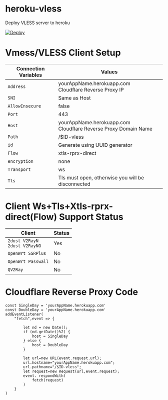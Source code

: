 # heroku-vless
Deploy VLESS server to heroku

[![Deploy](https://www.herokucdn.com/deploy/button.png)](https://dashboard.heroku.com/new?template=https://github.com/Dimitri2020007/heroku-vless/tree/main)

# Vmess/VLESS Client Setup

| Connection Variables | Values |
| -------------------- | ------ |
| `Address` | yourAppName.herokuapp.com </br> Cloudflare Reverse Proxy IP |
| `SNI` | Same as Host |
| `AllowInsecure` | false |
| `Port` | 443 |
| `Host` | yourAppName.herokuapp.com </br> Cloudflare Reverse Proxy Domain Name |
| `Path` | /$ID-vless |
| `id` | Generate using UUID generator |
| `Flow` | xtls-rprx-direct |
| `encryption` | none |
| `Transport` | ws |
| `Tls` | Tls must open, otherwise you will be disconnected |

# Client Ws+Tls+Xtls-rprx-direct(Flow) Support Status

| Client | Status |
| ------ | ------ |
| `2dust V2RayN` </br> `2dust V2RayNG` | Yes |
| `OpenWrt SSRPlus` | No |
| `OpenWrt Passwall` | No |
| `QV2Ray` | No |

# Cloudflare Reverse Proxy Code
```
const SingleDay = 'yourAppName.herokuapp.com'
const DoubleDay = 'yourAppName.herokuapp.com'
addEventListener(
    "fetch",event => {
    
        let nd = new Date();
        if (nd.getDate()%2) {
            host = SingleDay
        } else {
            host = DoubleDay
        }
        
        let url=new URL(event.request.url);
        url.hostname="yourAppName.herokuapp.com";
        url.pathname="/$ID-vless";
        let request=new Request(url,event.request);
        event. respondWith(
            fetch(request)
        )
    }
)
```
